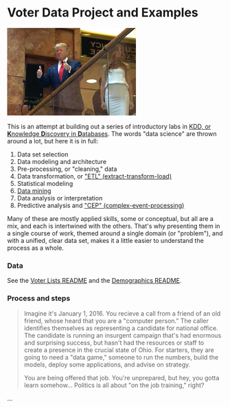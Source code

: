 # Voter Data Project and Examples

![Fact.](/assets/trump-elevator.jpg)

This is an attempt at building out a series of introductory labs in
[KDD, or **K**nowledge **D**iscovery in **D**atabases][kdd]. The words 
"data science" are thrown around a lot, but here it is in full:

1.  Data set selection
2.  Data modeling and architecture
3.  Pre-processing, or "cleaning," data
4.  Data transformation, or ["ETL" (extract-transform-load)][etl]
5.  Statistical modeling
6.  [Data mining][dm]
7.  Data analysis or interpretation
8.  Predictive analysis and ["CEP" (complex-event-processing)][cep]

Many of these are mostly applied skills, some or conceptual, but all 
are a mix, and each is intertwined with the others. That's why
presenting them in a single course of work, themed around a single
domain (or "problem"), and with a unified, clear data set, makes it
a little easier to understand the process as a whole.

### Data

See the [Voter Lists README][voter-lists-readme] and the
[Demographics README][demographics-readme].

### Process and steps

> Imagine it's January 1, 2016. You recieve a call from a friend of an
> old friend, whose heard that you are a "computer person." The caller
> identifies themselves as representing a candidate for national office.
> The candidate is running an insurgent campaign that's had enormous
> and surprising success, but hasn't had the resources or staff to
> create a presence in the crucial state of Ohio. For starters, they are
> going to need a "data game," someone to run the numbers, build the
> models, deploy some applications, and advise on strategy.
>
> You are being offered that job. You're unprepared, but hey, you gotta
> learn somehow… Politics is all about "on the job training," right?

…

<!-- LINKS -->

[kdd]: https://en.wikipedia.org/wiki/Data_mining#Process
[etl]: https://en.wikipedia.org/wiki/Extract,_transform,_load
[dm]:  https://en.wikipedia.org/wiki/Data_mining#Data_mining
[cep]: https://en.wikipedia.org/wiki/Complex_event_processing

[voter-lists-readme]:  /voter-lists
[demographics-readme]: /demographics
